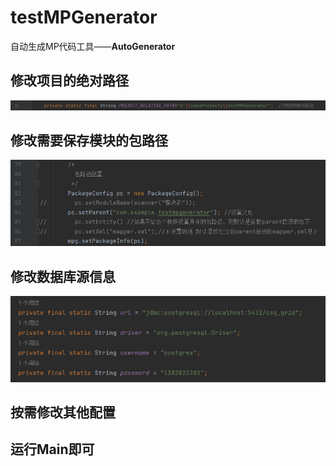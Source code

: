 # testMPGenerator
自动生成MP代码工具——**AutoGenerator**

## 修改项目的绝对路径
![img.png](img.png)

## 修改需要保存模块的包路径
![img_1.png](img_1.png)

## 修改数据库源信息
![img_3.png](img_3.png)

## 按需修改其他配置

## 运行Main即可
